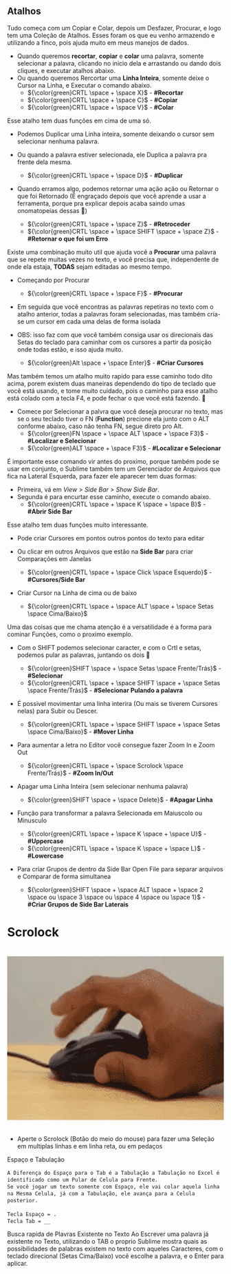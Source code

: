 ## Atalhos

Tudo começa com um Copiar e Colar, depois um Desfazer, Procurar, e logo tem uma Coleção de Atalhos.
Esses foram os que eu venho armazendo e utilizando a finco, pois ajuda muito em meus manejos de dados.

- Quando queremos **recortar**, **copiar** e **colar** uma palavra, somente selecionar a palavra, clicando no inicio dela e arrastando ou dando dois cliques, e executar atalhos abaixo.
- Ou quando queremos Rercortar uma **Linha Inteira**, somente deixe o Cursor na Linha, e Executar o comando abaixo.
    - ${\color{green}CRTL \space + \space X}$ - **#Recortar**
    - ${\color{green}CRTL \space + \space C}$ - **#Copiar**
    - ${\color{green}CRTL \space + \space V}$ - **#Colar** 
    
Esse atalho tem duas funções em cima de uma só.
 - Podemos Duplicar uma Linha inteira, somente deixando o cursor sem selecionar nenhuma palavra.
 - Ou quando a palavra estiver selecionada, ele Duplica a palavra pra frente dela mesma.
    - ${\color{green}CRTL \space + \space D}$ - **#Duplicar** 



- Quando erramos algo, podemos retornar uma ação ação ou Retornar o que foi Retornado (É engraçado depois que você aprende a usar a ferramenta, porque pra explicar depois acaba saindo umas onomatopeias dessas 🤣)
    - ${\color{green}CRTL \space + \space Z}$ - **#Retroceder** 
    - ${\color{green}CRTL \space + \space SHIFT \space + \space Z}$ - **#Retornar o que foi um Erro** 


Existe uma combinação muito util que ajuda você a **Procurar** uma palavra que se repete muitas vezes no texto, e você precisa que, independente de onde ela estaja, **TODAS** sejam editadas ao mesmo tempo.
 - Começando por Procurar
    - ${\color{green}CRTL \space + \space F}$ - **#Procurar** 


 - Em seguida que você encontras as palavras repetiras no texto com o atalho anterior, todas a palavras foram selecionadas, mas também cria-se um cursor em cada uma delas de forma isolada
 - OBS: isso faz com que você também consiga usar os direcionais das Setas do teclado para caminhar com os cursores a partir da posição onde todas estão, e isso ajuda muito.
    - ${\color{green}Alt \space + \space Enter}$ - **#Criar Cursores** 


Mas também temos um atalho muito rapido para esse caminho todo dito acima, porem existem duas maneiras dependendo do tipo de teclado que você está usando, e tome muito cuidado, pois o caminho para esse atalho está colado com a tecla F4, e pode fechar o que você está fazendo. 👹
- Comece por Selecionar a palvra que você deseja procurar no texto, mas se o seu teclado tiver o FN (**Function**) precione ela junto com o ALT conforme abaixo, caso não tenha FN, segue direto pro Alt.
    - ${\color{green}FN \space + \space ALT \space + \space F3}$ - **#Localizar e Selecionar** 
    - ${\color{green}ALT \space + \space F3}$ - **#Localizar e Selecionar** 


É importante esse comando vir antes do proximo, porque também pode se usar em conjunto, o Sublime também tem um Gerenciador de Arquivos que fica na Lateral Esquerda, para fazer ele aparecer tem duas formas:
 - Primeira, vá em *View > Side Bar > Show Side Bar*.
 - Segunda é para encurtar esse caminho, execute o comando abaixo.
    - ${\color{green}CRTL \space + \space K \space + \space B}$ - **#Abrir Side Bar** 


Esse atalho tem duas funções muito interessante.
 - Pode criar Cursores em pontos outros pontos do texto para editar
 - Ou clicar em outros Arquivos que estão na **Side Bar** para criar Comparações em Janelas
    - ${\color{green}CRTL \space + \space Click \space Esquerdo}$ - **#Cursores/Side Bar** 

- Criar Cursor na Linha de cima ou de baixo
    - ${\color{green}CRTL \space + \space ALT \space + \space Setas \space Cima/Baixo}$

Uma das coisas que me chama atenção é a versatilidade é a forma para cominar Funções, como o proximo exemplo.
- Com o SHIFT podemos selecionar caracter, e com o Crtl e setas, podemos pular as palavras, juntando os dois 🤯
    - ${\color{green}SHIFT \space + \space Setas \space Frente/Trás}$ - **#Selecionar** 
    - ${\color{green}CRTL \space + \space SHIFT \space + \space Setas \space Frente/Trás}$ - **#Selecionar Pulando a palavra** 

- É possivel movimentar uma linha interira (Ou mais se tiverem Cursores nelas) para Subir ou Descer.
    - ${\color{green}CRTL \space + \space SHIFT \space + \space Setas \space Cima/Baixo}$ - **#Mover Linha** 

- Para aumentar a letra no Editor você consegue fazer Zoom In e Zoom Out
    - ${\color{green}CRTL \space + \space Scrolock \space Frente/Trás}$ - **#Zoom In/Out** 

- Apagar uma Linha Inteira (sem selecionar nenhuma palavra)
    - ${\color{green}SHIFT \space + \space Delete}$ - **#Apagar Linha** 

- Função para transformar a palavra Selecionada em Maiuscolo ou Minusculo
    - ${\color{green}CRTL \space + \space K \space + \space U}$ - **#Uppercase** 
    - ${\color{green}CRTL \space + \space K \space + \space L}$ - **#Lowercase** 

- Para criar Grupos de dentro da Side Bar Open File para separar arquivos e Comparar de forma simultanea
    - ${\color{green}SHIFT \space + \space ALT \space + \space 2 \space ou \space 3 \space ou \space 4 \space ou \space 1}$ - **#Criar Grupos de Side Bar Laterais** 

# Scrolock

<h1> 
  <p align="center"><img title="Readme" src="https://github.com/ozumaru/Ozumaru-Sublime-Text/blob/main/Documents/Scroll_Lock.gif" alt="README" height="380" wight="240"></p>
</h1>

 - Aperte o Scrolock (Botão do meio do mouse) para fazer uma Seleção em multiplas linhas e em linha reta, ou em pedaços

Espaço e Tabulação
	
	A Diferença do Espaço para o Tab é a Tabulação a Tabulação no Excel é identificado como um Pular de Celula para Frente.
	Se você jogar um texto somente com Espaço, ele vai colar aquela linha na Mesma Celula, já com a Tabulação, ele avança para a Celula posterior.

	Tecla Espaço = .
	Tecla Tab = __

Busca rapida de Plavras Existente no Texto
    Ao Escrever uma palavra já existente no Texto, utilizando o TAB o proprio Sublime mostra quais as possibilidades de palabras existem no texto com aqueles Caracteres, com o teclado direcional (Setas Cima/Baixo) você escolhe a palavra, e o Enter para aplicar.


